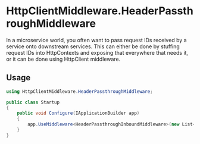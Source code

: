 # HttpClientMiddleware.HeaderPassthroughMiddleware

In a microservice world, you often want to pass request IDs received by a 
service onto downstream services. This can either be done by stuffing
request IDs into HttpContexts and exposing that everywhere that needs it,
or it can be done using HttpClient middleware.

## Usage

```csharp
using HttpClientMiddleware.HeaderPassthroughMiddleware;

public class Startup
{
    public void Configure(IApplicationBuilder app)
    {
        app.UseMiddleware<HeaderPassthroughInboundMiddleware>(new List<string>{"X-Request-Id", "X-Correlation-Id"});
    }
}
```
